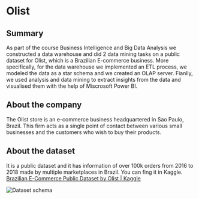 # Olist

## Summary
As part of the course Business Intelligence and Big Data Analysis we constructed a data warehouse and did 2 data mining tasks on a public dataset for Olist, which is a Brazilian E-commerce business. More specifically, for the data warehouse we implemented an ETL process, we modeled the data as a star schema and we created an OLAP server. Fianlly, we used analysis and data mining to extract insights from the data and visualised them with the help of Miscrosoft Power BI.

## About the company 
The Olist store is an e-commerce business headquartered in Sao Paulo, Brazil. This firm acts as a single point of contact between various small businesses and the customers who wish to buy their products. 

## About the dataset
It is a public dataset and it has information of over 100k orders from 2016 to 2018 made by multiple marketplaces in Brazil. 
You can fing it in Kaggle. [Brazilian E-Commerce Public Dataset by Olist | Kaggle](https://www.kaggle.com/datasets/olistbr/brazilian-ecommerce)

![Dataset schema](https://www.kaggle.com/datasets/olistbr/brazilian-ecommerce?select=olist_orders_dataset.csv "Dataset schema")
